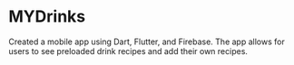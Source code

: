 # MYDrinks

Created a mobile app using Dart, Flutter, and Firebase. The app allows for users to see preloaded drink recipes and add their own recipes.
